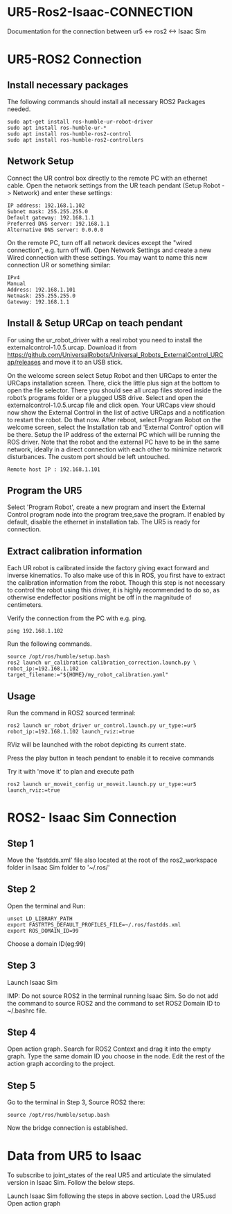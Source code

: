 # UR5-Ros2-Isaac-CONNECTION
Documentation for the connection between ur5 &lt;-> ros2 &lt;-> Isaac Sim

# UR5-ROS2 Connection

## Install necessary packages

The following commands should install all necessary ROS2 Packages needed.

```
sudo apt-get install ros-humble-ur-robot-driver
sudo apt install ros-humble-ur-*
sudo apt install ros-humble-ros2-control
sudo apt install ros-humble-ros2-controllers

```

## Network Setup
Connect the UR control box directly to the remote PC with an ethernet cable.
Open the network settings from the UR teach pendant (Setup Robot -> Network) and enter these settings:
```
IP address: 192.168.1.102
Subnet mask: 255.255.255.0
Default gateway: 192.168.1.1
Preferred DNS server: 192.168.1.1
Alternative DNS server: 0.0.0.0
```
On the remote PC, turn off all network devices except the "wired connection", e.g. turn off wifi.
Open Network Settings and create a new Wired connection with these settings. You may want to name this new connection UR or something similar:

```
IPv4
Manual
Address: 192.168.1.101
Netmask: 255.255.255.0
Gateway: 192.168.1.1
```




## Install & Setup URCap on teach pendant
For using the ur_robot_driver with a real robot you need to install the externalcontrol-1.0.5.urcap. Download it from https://github.com/UniversalRobots/Universal_Robots_ExternalControl_URCap/releases and move it to an USB stick.

On the welcome screen select Setup Robot and then URCaps to enter the URCaps installation screen.
There, click the little plus sign at the bottom to open the file selector. There you should see all urcap files stored inside the robot’s programs folder or a plugged USB drive. Select and open the externalcontrol-1.0.5.urcap file and click open. Your URCaps view should now show the External Control in the list of active URCaps and a notification to restart the robot. Do that now.
After reboot, select Program Robot on the welcome screen, select the Installation tab and 'External Control' option will be there.
Setup the IP address of the external PC which will be running the ROS driver. Note that the robot and the external PC have to be in the same network, ideally in a direct connection with each other to minimize network disturbances. The custom port should be left untouched.

```
Remote host IP : 192.168.1.101
```

## Program the UR5
Select 'Program Robot', create a new program and insert the External Control program node into the program tree,save the program.
If enabled by default, disable the ethernet in installation tab.
The UR5 is ready for connection.


## Extract calibration information
Each UR robot is calibrated inside the factory giving exact forward and inverse kinematics. To also make use of this in ROS, you first have to extract the calibration information from the robot.
Though this step is not necessary to control the robot using this driver, it is highly recommended to do so, as otherwise endeffector positions might be off in the magnitude of centimeters.

Verify the connection from the PC with e.g. ping.
```
ping 192.168.1.102
```
Run the following commands.

```
source /opt/ros/humble/setup.bash
ros2 launch ur_calibration calibration_correction.launch.py \
robot_ip:=192.168.1.102 target_filename:="${HOME}/my_robot_calibration.yaml"

```

## Usage
Run the command in ROS2 sourced terminal:

```
ros2 launch ur_robot_driver ur_control.launch.py ur_type:=ur5 robot_ip:=192.168.1.102 launch_rviz:=true
```

RViz will be launched with the robot depicting its current state.

Press the play button in teach pendant to enable it to receive commands

Try it with 'move it' to plan and execute path

```
ros2 launch ur_moveit_config ur_moveit.launch.py ur_type:=ur5 launch_rviz:=true
```

# ROS2- Isaac Sim Connection

## Step 1
Move the 'fastdds.xml' file also located at the root of the ros2_workspace folder in Isaac Sim folder to '~/.ros/'

## Step 2
Open the terminal and Run:
```
unset LD_LIBRARY_PATH
export FASTRTPS_DEFAULT_PROFILES_FILE=~/.ros/fastdds.xml
export ROS_DOMAIN_ID=99
```

Choose a domain ID(eg:99)

## Step 3
Launch Isaac Sim

IMP: Do not source ROS2 in the terminal running Isaac Sim. So do not add the command to source ROS2 and the command to set ROS2 Domain ID to ~/.bashrc file.

## Step 4
Open action graph. Search for ROS2 Context and drag it into the empty graph. Type the same domain ID you choose in the node. Edit the rest of the action graph according to the project.

## Step 5
 Go to the terminal in Step 3, Source ROS2 there:
 ```
 source /opt/ros/humble/setup.bash
 
 ```
 Now the bridge connection is established.

# Data from UR5 to Isaac

To subscribe to joint_states of the real UR5 and articulate the simulated version in Isaac Sim. Follow the below steps.

Launch Isaac Sim following the steps in above section.
Load the UR5.usd
Open action graph
